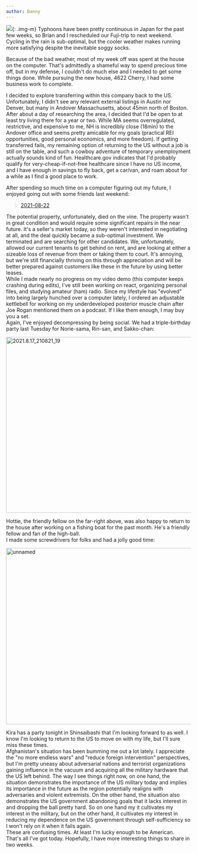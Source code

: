 ```yaml
---
author: Danny
---
```

![](https://elasticbeanstalk-us-west-2-999872866258.s3.us-west-2.amazonaws.com/images/blog/2021-08-22/2021_8_17_210821_59_resize.jpg){: .img-m}
Typhoons have been pretty continuous in Japan for the past few weeks, so Brian and I rescheduled our Fuji-trip to next weekend.  Cycling in the rain is sub-optimal, but the cooler weather makes running more satisfying despite the inevitable soggy socks.

Because of the bad weather, most of my week off was spent at the house on the computer.  That's admittedly a shameful way to spend precious time off, but in my defense, I couldn't do much else and I needed to get some things done.  While pursuing the new house, 4622 Cherry, I had some business work to complete.  

I decided to explore transferring within this company back to the US.  Unfortunately, I didn't see any relevant external listings in Austin nor Denver, but many in Andover Massachusetts, about 45min north of Boston.  After about a day of researching the area, I decided that I'd be open to at least try living there for a year or two.  While MA seems overregulated, restrictive, and expensive to me, NH is incredibly close (18min) to the Andover office and seems pretty amicable for my goals (practical REI opportunities, good personal economics, and more freedom).  If getting transferred fails, my remaining option of returning to the US without a job is still on the table, and such a cowboy adventure of temporary unemployment actually sounds kind of fun.  Healthcare.gov indicates that I'd probably qualify for very-cheap-if-not-free healthcare since I have no US income, and I have enough in savings to fly back, get a car/van, and roam about for a while as I find a good place to work.

After spending so much time on a computer figuring out my future, I enjoyed going out with some friends last weekend:

<div class="center">
<blockquote class="imgur-embed-pub" lang="en" data-id="a/7DHbNHx"  ><a href="//imgur.com/a/7DHbNHx">2021-08-22</a></blockquote><script async src="//s.imgur.com/min/embed.js" charset="utf-8"></script>
</div>

The potential property, unfortunately, died on the vine.  The property wasn't in great condition and would require some significant repairs in the near future.  It's a seller's market today, so they weren't interested in negotiating at all, and the deal quickly became a sub-optimal investment.  We terminated and are searching for other candidates.  We, unfortunately, allowed our current tenants to get behind on rent, and are looking at either a sizeable loss of revenue from them or taking them to court.  It's annoying, but we're still financially thriving on this through appreciation and will be better prepared against customers like these in the future by using better leases. \
While I made nearly no progress on my video demo (this computer keeps crashing during edits), I've still been working on react, organizing personal files, and studying amateur (ham) radio.  Since my lifestyle has "evolved" into being largely hunched over a computer lately, I ordered an adjustable kettlebell for working on my underdeveloped posterior muscle chain after Joe Rogan mentioned them on a podcast.  If I like them enough, I may buy you a set. \
Again, I've enjoyed decompressing by being social.  We had a triple-birthday party last Tuesday for Norie-sama, Rin-san, and Sakko-chan:

<div class="center">
<a data-flickr-embed="true" href="https://www.flickr.com/photos/154842805@N03/52254448344/in/dateposted/" title="2021.8.17_210821_19"><img src="https://live.staticflickr.com/65535/52254448344_6b890ecb6b_z.jpg" width="640" height="480" alt="2021.8.17_210821_19"></a><script async src="//embedr.flickr.com/assets/client-code.js" charset="utf-8"></script>
</div>

Hottie, the friendly fellow on the far-right above, was also happy to return to the house after working on a fishing boat for the past month.  He's a friendly fellow and fan of the high-ball. \
I made some screwdrivers for folks and had a jolly good time:

<div class="center">
<a data-flickr-embed="true" href="https://www.flickr.com/photos/154842805@N03/52254448324/in/photostream/" title="unnamed"><img src="https://live.staticflickr.com/65535/52254448324_a8be22bb2f_z.jpg" width="640" height="481" alt="unnamed"></a><script async src="//embedr.flickr.com/assets/client-code.js" charset="utf-8"></script>
</div>

Kira has a party tonight in Shinsaibashi that I'm looking forward to as well.  I know I'm looking to return to the US to move on with my life, but I'll sure miss these times. \
Afghanistan's situation has been bumming me out a lot lately.  I appreciate the "no more endless wars" and "reduce foreign intervention" perspectives, but I'm pretty uneasy about adversarial nations and terrorist organizations gaining influence in the vacuum and acquiring all the military hardware that the US left behind.  The way I see things right now, on one hand, the situation demonstrates the importance of the US military today and implies its importance in the future as the region potentially realigns with adversaries and violent extremists.  On the other hand, the situation also demonstrates the US government abandoning goals that it lacks interest in and dropping the ball pretty hard.  So on one hand my it cultivates my interest in the military, but on the other hand, it cultivates my interest in reducing my dependence on the US government through self-sufficiency so I won't rely on it when it fails again. \
These are confusing times.  At least I'm lucky enough to be American. \
That's all I've got today.  Hopefully, I have more interesting things to share in two weeks.
